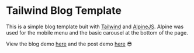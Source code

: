 # Tailwind Blog Template

This is a simple blog template buit with [Tailwind](https://tailwindcss.com/) and [AlpineJS](https://github.com/alpinejs/alpine). Alpine was used for the mobile menu and the basic carousel at the bottom of the page.

View the blog demo [here](https://tailwind-blog-demo.dgrzyb.me) and the post demo [here](https://tailwind-blog-demo.dgrzyb.me/post.html) 😎